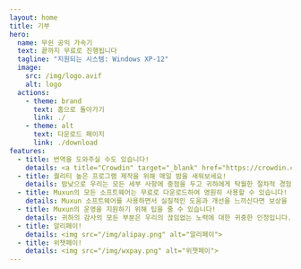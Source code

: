 ```yaml
---
layout: home
title: 기부
hero:
  name: 무쉰 공익 가속기
  text: 끝까지 무료로 진행됩니다
  tagline: "지원되는 시스템: Windows XP-12"
  image:
    src: /img/logo.avif
    alt: logo
  actions:
    - theme: brand
      text: 홈으로 돌아가기
      link: ./
    - theme: alt
      text: 다운로드 페이지
      link: ./download
features:
  - title: 번역을 도와주실 수도 있습니다!
    details: <a title="Crowdin" target="_blank" href="https://crowdin.com/project/mxfree"><img src="https://badges.crowdin.net/mxfree/localized.svg"></a><br/><a title="Crowdin" target="_blank" href="https://crowdin.com/project/mxfree">立即前往→</a>
  - title: 퀄리티 높은 프로그램 제작을 위해 매일 밤을 새워보세요!
    details: 밤낮으로 우리는 모든 세부 사항에 중점을 두고 귀하에게 탁월한 절차적 경험을 제공하기 위해 최선을 다하고 있습니다.Muxun에서는 신중하게 제작된 모든 소프트웨어가 무료 다운로드 및 무제한 사용이 가능하다는 믿음을 고수하여 경계를 허물고 더 많은 사람들이 기술의 편리함을 누릴 수 있도록 하는 것을 목표로 합니다.
  - title: Muxun의 모든 소프트웨어는 무료로 다운로드하여 영원히 사용할 수 있습니다!
    details: Muxun 소프트웨어를 사용하면서 실질적인 도움과 개선을 느끼신다면 보상을 통해 격려해 주시기를 진심으로 바랍니다.이는 기존 성과에 대한 인정일 뿐만 아니라, 미래의 무한한 가능성에 대한 공동 투자이기도 합니다.여러분의 지지는 우리가 앞으로 나아갈 수 있는 강력한 원동력입니다.
  - title: Muxun의 운영을 지원하기 위해 팁을 줄 수 있습니다!
    details: 귀하의 감사의 모든 부분은 우리의 끊임없는 노력에 대한 귀중한 인정입니다. 그것은 혁신과 진보의 토양에 영양을 공급하는 꿀과 같습니다.이러한 따뜻한 지원은 웹 사이트에 대한 원활한 접근을 보장하기 위한 도메인 이름 유지 관리, 고속 데이터 전송을 지원하기 위한 서버 비용, 접근 속도를 최적화하기 위한 CDN 서비스 등 Muxun 생태계의 건전한 운영을 유지하는 데 필요한 비용에 직접 투자됩니다. 전 세계 사용자의 모든 스트로크가 중요합니다.
  - title: 알리페이!
    details: <img src="/img/alipay.png" alt="알리페이">
  - title: 위챗페이!
    details: <img src="/img/wxpay.png" alt="위챗페이">
---
```


<style>:root {
  --vp-home-hero-name-color: transparent;
  --vp-home-hero-name-background: -webkit-linear-gradient(120deg, #bd34fe 30%, #41d1ff);

  --vp-home-hero-image-background-image: linear-gradient(-45deg, #bd34fe 50%, #47caff 50%);
  --vp-home-hero-image-filter: blur(44px);
}

@media (min-width: 640px) {
  :root {
    --vp-home-hero-image-filter: blur(56px);
  }
}

@media (min-width: 960px) {
  :root {
    --vp-home-hero-image-filter: blur(68px);
  }
}</style>
